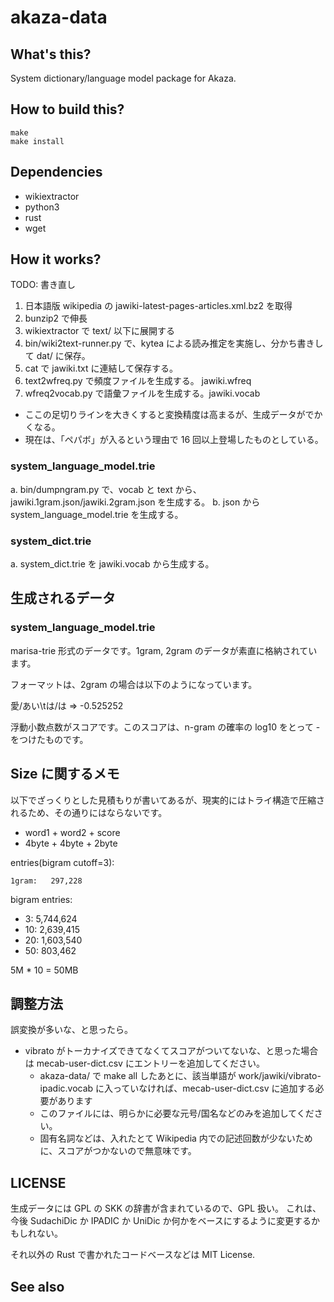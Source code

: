 # akaza-data

## What's this?

System dictionary/language model package for Akaza.

## How to build this?

    make
    make install

## Dependencies

* wikiextractor
* python3
* rust
* wget

## How it works?

TODO: 書き直し

1. 日本語版 wikipedia の jawiki-latest-pages-articles.xml.bz2 を取得
2. bunzip2 で伸長
3. wikiextractor で text/ 以下に展開する
4. bin/wiki2text-runner.py で、kytea による読み推定を実施し、分かち書きして dat/ に保存。
5. cat で jawiki.txt に連結して保存する。
6. text2wfreq.py で頻度ファイルを生成する。 jawiki.wfreq
7. wfreq2vocab.py で語彙ファイルを生成する。jawiki.vocab

* ここの足切りラインを大きくすると変換精度は高まるが、生成データがでかくなる。
* 現在は、「ペパボ」が入るという理由で 16 回以上登場したものとしている。

### system_language_model.trie

a. bin/dumpngram.py で、vocab と text から、jawiki.1gram.json/jawiki.2gram.json を生成する。
b. json から system_language_model.trie を生成する。

### system_dict.trie

a. system_dict.trie を jawiki.vocab から生成する。

## 生成されるデータ

### system_language_model.trie

marisa-trie 形式のデータです。1gram, 2gram のデータが素直に格納されています。

フォーマットは、2gram の場合は以下のようになっています。

愛/あい\tは/は => -0.525252

浮動小数点数がスコアです。このスコアは、n-gram の確率の log10 をとって - をつけたものです。

## Size に関するメモ

以下でざっくりとした見積もりが書いてあるが、現実的にはトライ構造で圧縮されるため、その通りにはならないです。

* word1 + word2 + score
* 4byte + 4byte + 2byte

entries(bigram cutoff=3):

    1gram:   297,228

bigram entries:

- 3: 5,744,624
- 10: 2,639,415
- 20: 1,603,540
- 50:   803,462

5M * 10 = 50MB

## 調整方法

誤変換が多いな、と思ったら。

* vibrato がトーカナイズできてなくてスコアがついてないな、と思った場合は mecab-user-dict.csv にエントリーを追加してください。
    * akaza-data/ で make all したあとに、該当単語が work/jawiki/vibrato-ipadic.vocab に入っていなければ、mecab-user-dict.csv
      に追加する必要があります
    * このファイルには、明らかに必要な元号/国名などのみを追加してください。
    * 固有名詞などは、入れたとて Wikipedia 内での記述回数が少ないために、スコアがつかないので無意味です。

## LICENSE

生成データには GPL の SKK の辞書が含まれているので、GPL 扱い。
これは、今後 SudachiDic か IPADIC か UniDic か何かをベースにするように変更するかもしれない。

それ以外の Rust で書かれたコードベースなどは MIT License.

## See also

